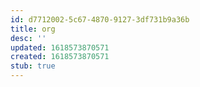 ```yaml
---
id: d7712002-5c67-4870-9127-3df731b9a36b
title: org
desc: ''
updated: 1618573870571
created: 1618573870571
stub: true
---
```


